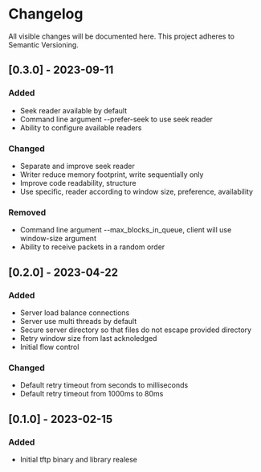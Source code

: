 # Changelog

All visible changes will be documented here. This project adheres to Semantic Versioning.

## [0.3.0] - 2023-09-11

### Added

- Seek reader available by default
- Command line argument --prefer-seek to use seek reader
- Ability to configure available readers

### Changed

- Separate and improve seek reader
- Writer reduce memory footprint, write sequentially only
- Improve code readability, structure
- Use specific, reader according to window size, preference, availability

### Removed

- Command line argument --max_blocks_in_queue, client will use window-size argument
- Ability to receive packets in a random order

## [0.2.0] - 2023-04-22

### Added

- Server load balance connections
- Server use multi threads by default
- Secure server directory so that files do not escape provided directory
- Retry window size from last acknoledged
- Initial flow control

### Changed

- Default retry timeout from seconds to milliseconds
- Default retry timeout from 1000ms to 80ms

## [0.1.0] - 2023-02-15

### Added

- Initial tftp binary and library realese